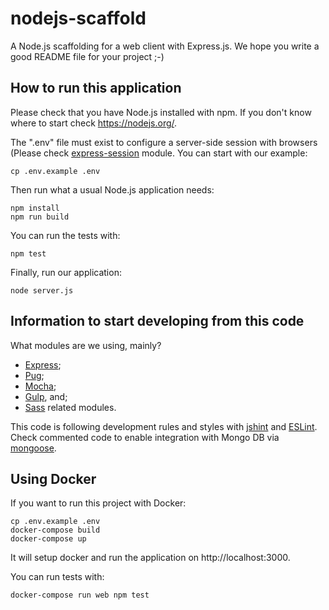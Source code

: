 # nodejs-scaffold

A Node.js scaffolding for a web client with Express.js.
We hope you write a good README file for your project ;-)

## How to run this application

Please check that you have Node.js installed with npm. If you don't know where to start check https://nodejs.org/.

The ".env" file must exist to configure a server-side session with browsers (Please check [express-session](https://github.com/expressjs/session) module.
You can start with our example:

```shell
cp .env.example .env
```

Then run what a usual Node.js application needs:

```shell
npm install
npm run build
```

You can run the tests with:

```shell
npm test
```

Finally, run our application:

```shell
node server.js
```

## Information to start developing from this code

What modules are we using, mainly?

- [Express](http://expressjs.com/);
- [Pug](https://github.com/pugjs/pug);
- [Mocha](https://mochajs.org/);
- [Gulp](http://gulpjs.com/), and;
- [Sass](http://sass-lang.com/) related modules.

This code is following development rules and styles with [jshint](http://jshint.com/) and [ESLint](http://eslint.org).
Check commented code to enable integration with Mongo DB via [mongoose](http://mongoosejs.com/).

## Using Docker

If you want to run this project with Docker:

```shell
cp .env.example .env
docker-compose build
docker-compose up
```

It will setup docker and run the application on http://localhost:3000.

You can run tests with:

```shell
docker-compose run web npm test
```
